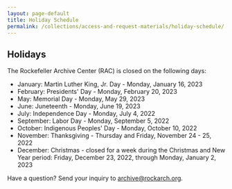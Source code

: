 ```yaml
---
layout: page-default
title: Holiday Schedule
permalink: /collections/access-and-request-materials/holiday-schedule/
---
```


## Holidays

The Rockefeller Archive Center (RAC) is closed on the following days:

- January: Martin Luther King, Jr. Day - Monday, January 16, 2023
- February: Presidents' Day - Monday, February 20, 2023
- May: Memorial Day - Monday, May 29, 2023
- June: Juneteenth - Monday, June 19, 2023
- July: Independence Day - Monday, July 4, 2022
- September: Labor Day - Monday, September 5, 2022
- October: Indigenous Peoples' Day - Monday, October 10, 2022
- November: Thanksgiving - Thursday and Friday, November 24 - 25, 2022
- December: Christmas - closed for a week during the Christmas and New Year period: Friday, December 23, 2022, through Monday, January 2, 2023



Have a question? Send your inquiry to [archive@rockarch.org](mailto:archive@rockarch.org).
